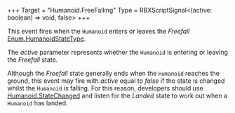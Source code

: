 +++
Target = "Humanoid.FreeFalling"
Type = RBXScriptSignal<(active: boolean) => void, false>
+++

This event fires when the `Humanoid` enters or leaves the *Freefall* [Enum.HumanoidStateType](https://developer.roblox.com/search#stq=HumanoidStateType).The *active* parameter represents whether the `Humanoid` is entering or leaving the *Freefall* state.Although the *Freefall* state generally ends when the `Humanoid` reaches the ground, this event may fire with *active* equal to *false* if the state is changed whilst the `Humanoid` is falling. For this reason, developers should use [Humanoid.StateChanged](https://developer.roblox.com/api-reference/event/Humanoid/StateChanged) and listen for the *Landed* state to work out when a `Humanoid` has landed.